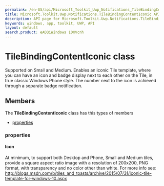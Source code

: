 ```yaml
---
permalink: /en-US/api/Microsoft_Toolkit_Uwp_Notifications_TileBindingContentIconic.htm
title: Microsoft.Toolkit.Uwp.Notifications.TileBindingContentIconic API 
description: API page for Microsoft.Toolkit.Uwp.Notifications.TileBindingContentIconic
keywords: windows, app, toolkit, UWP, API
layout: default
search.product: eADQiWindows 10XVcnh
---
```



# TileBindingContentIconic class

Supported on Small and Medium. Enables an iconic Tile template, where you can have an icon and badge display next to each other on the Tile, in true classic Windows Phone style. The number next to the icon is achieved through a separate badge notification.

## Members

The **TileBindingContentIconic** class has this types of members

* [properties](#properties)

### properties

#### Icon

At minimum, to support both Desktop and Phone, Small and Medium tiles, provide a square aspect ratio image with a resolution of 200x200, PNG format, with transparency and no color other than white. For more info see: http://blogs.msdn.com/b/tiles_and_toasts/archive/2015/07/31/iconic-tile-template-for-windows-10.aspx
